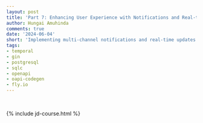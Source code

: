```yaml
---
layout: post
title: 'Part 7: Enhancing User Experience with Notifications and Real-time Updates'
author: Hungai Amuhinda
comments: true
date: '2024-06-04'
short: 'Implementing multi-channel notifications and real-time updates using WebSockets'
tags:
- temporal
- gin
- postgresql
- sqlc
- openapi
- oapi-codegen
- fly.io
---
```



<br>

{% include jd-course.html %}